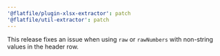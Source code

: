 ```yaml
---
'@flatfile/plugin-xlsx-extractor': patch
'@flatfile/util-extractor': patch
---
```


This release fixes an issue when using `raw` or `rawNumbers` with non-string values in the header row.
